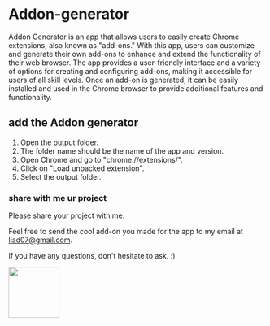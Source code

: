# Addon-generator
Addon Generator is an app that allows users to easily create Chrome extensions, also known as "add-ons." With this app, users can customize and generate their own add-ons to enhance and extend the functionality of their web browser. The app provides a user-friendly interface and a variety of options for creating and configuring add-ons, making it accessible for users of all skill levels. Once an add-on is generated, it can be easily installed and used in the Chrome browser to provide additional features and functionality.
## add the Addon generator
1) Open the output folder.
2) The folder name should be the name of the app and version.
3) Open Chrome and go to "chrome://extensions/".
4) Click on "Load unpacked extension".
5) Select the output folder.

### share with me ur project
Please share your project with me.

Feel free to send the cool add-on you made for the app to my email at liad07@gmail.com.

If you have any questions, don't hesitate to ask. :)


<img src="https://raw.githubusercontent.com/liad07/Addon-generator/main/logo.ico" width=100 height=100></img>
